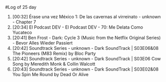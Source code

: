 #Log of 25 day

1. [00:32] Érase una vez México 1: De las cavernas al virreinato - unknown - Chapter 7
1. [20:34] El Podcast DEV - El Podcast DEV - 70: Me Delata Como Yucateco
1. [20:41] Ben Frost - Dark: Cycle 3 (Music from the Netflix Original Series) - Bevor Alles Wieder Passiert
1. [20:42] Soundtrack Series - unknown - Dark SoundTrack | S03E06&08 The Pioneers (M83 Remix) by Bloc Party
1. [20:42] Soundtrack Series - unknown - Dark SoundTrack | S03E06 Cow Song by Meredith Monk & Collin Walcott
1. [20:43] Soundtrack Series - unknown - Dark SoundTrack | S03E02&08 You Spin Me Round by Dead Or Alive
